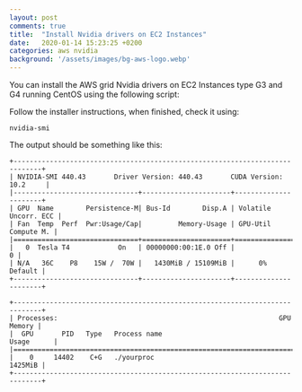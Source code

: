 ```yaml
---
layout: post
comments: true
title:  "Install Nvidia drivers on EC2 Instances"
date:   2020-01-14 15:23:25 +0200
categories: aws nvidia
background: '/assets/images/bg-aws-logo.webp'
---
```


You can install the AWS grid Nvidia drivers on EC2 Instances type G3 and G4 running CentOS using the following script:

<script src="https://gist.github.com/carlesloriente/2dc56c44afc4b8604f231d083268033f.js"></script>

Follow the installer instructions, when finished, check it using:

```
nvidia-smi
```

The output should be something like this:

```
+-----------------------------------------------------------------------------+
| NVIDIA-SMI 440.43       Driver Version: 440.43       CUDA Version: 10.2     |
|-------------------------------+----------------------+----------------------+
| GPU  Name        Persistence-M| Bus-Id        Disp.A | Volatile Uncorr. ECC |
| Fan  Temp  Perf  Pwr:Usage/Cap|         Memory-Usage | GPU-Util  Compute M. |
|===============================+======================+======================|
|   0  Tesla T4            On   | 00000000:00:1E.0 Off |                    0 |
| N/A   36C    P8    15W /  70W |   1430MiB / 15109MiB |      0%      Default |
+-------------------------------+----------------------+----------------------+
                                                                               
+-----------------------------------------------------------------------------+
| Processes:                                                       GPU Memory |
|  GPU       PID   Type   Process name                             Usage      |
|=============================================================================|
|    0     14402    C+G   ./yourproc                                  1425MiB |
+-----------------------------------------------------------------------------+
```